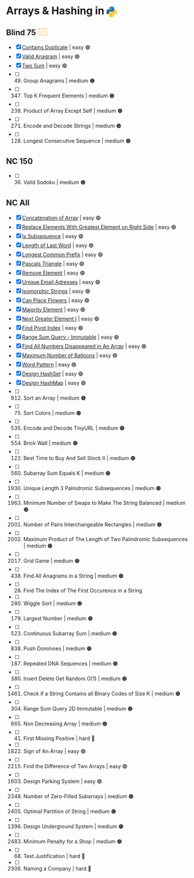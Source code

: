 # Arrays & Hashing in <img src="../../assets/pythonLogo.png" alt="Python logo" style="height: 1em; vertical-align: sub;">

## Blind 75 <img src="../../assets/blind75small.png" alt="blind logo" style="height: 1em; vertical-align: top;">

- [x] [Contains Duplicate](0217_containsDuplicate.ipynb) | easy 🟢
- [x] [Valid Anagram](0242_validAnagram.ipynb) | easy 🟢
- [x] [Two Sum](0001_twoSum.ipynb) | easy 🟢
- [ ] 49. Group Anagrams | medium 🟠
- [ ] 347. Top K Frequent Elements | medium 🟠
- [ ] 238. Product of Array Except Self | medium 🟠
- [ ] 271. Encode and Decode Strings | medium 🟠
- [ ] 128. Longest Consecutive Sequence | medium 🟠

## NC 150

- [ ] 36. Valid Sodoku | medium 🟠

## NC All

- [x] [Concatenation of Array](1929_concatenationofArray.ipynb) | easy 🟢
- [x] [Replace Elements With Greatest Element on Right Side](1299_replaceElementsWithGreatestElementOnRightSide.ipynb) | easy 🟢
- [x] [Is Subsequence](0392_isSubsequence.ipynb) | easy 🟢
- [x] [Length of Last Word](0058_lengthOfLastWord.ipynb) | easy 🟢
- [x] [Longest Common Prefix](0014_longestCommonPrefix.ipynb) | easy 🟢
- [x] [Pascals Triangle](0118_pascalsTriangle.ipynb) | easy 🟢
- [x] [Remove Element](0027_removeElement.ipynb) | easy 🟢
- [x] [Unique Email Adresses](0929_uniqueEmailAddresses.ipynb) | easy 🟢
- [x] [Isomorphic Strings](0205_isomorphicStrings.ipynb) | easy 🟢
- [x] [Can Place Flowers](0605_canPlaceFlowers.ipynb) | easy 🟢
- [x] [Majority Element](0169_majorityElement.ipynb) | easy 🟢
- [x] [Next Greater Element I](0496_nextGreaterElementI.ipynb) | easy 🟢
- [x] [Find Pivot Index](0724_findPivotIndex.ipynb) | easy 🟢
- [x] [Range Sum Query - Immutable](0303_rangeSumQuery-Immutable.ipynb) | easy 🟢
- [x] [Find All Numbers Disappeared in An Array](0448_findDisappearedNums.ipynb) | easy 🟢
- [x] [Maximum Number of Balloons](1189_maxNumOfBalloons.ipynb) | easy 🟢
- [x] [Word Pattern](0290_wordPattern.ipynb) | easy 🟢
- [x] [Design HashSet](0705_designHashSet.ipynb) | easy 🟢
- [x] [Design HashMap](0706_designHashMap.ipynb) | easy 🟢
- [ ] 912. Sort an Array | medium 🟠
- [ ] 75. Sort Colors | medium 🟠
- [ ] 535. Encode and Decode TinyURL | medium 🟠
- [ ] 554. Brick Wall | medium 🟠
- [ ] 122. Best Time to Buy And Sell Stock II | medium 🟠
- [ ] 560. Subarray Sum Equals K | medium 🟠
- [ ] 1930. Unique Length 3 Palindromic Subsequences | medium 🟠
- [ ] 1963. Minimum Number of Swaps to Make The String Balanced | medium 🟠
- [ ] 2001. Number of Pairs Interchangeable Rectangles | medium 🟠
- [ ] 2002. Maximum Product of The Length of Two Palindromic Subsequences | medium 🟠
- [ ] 2017. Grid Game | medium 🟠
- [ ] 438. Find All Anagrams in a String | medium 🟠
- [ ] 28. Find The Index of The First Occurence in a String
- [ ] 280. Wiggle Sort | medium 🟠
- [ ] 179. Largest Number | medium 🟠
- [ ] 523. Continuous Subarray Sum | medium 🟠
- [ ] 838. Push Dominoes | medium 🟠
- [ ] 187. Repeated DNA Sequences | medium 🟠
- [ ] 380. Insert Delete Get Random O(1) | medium 🟠
- [ ] 1461. Check if a String Contains all Binary Codes of Size K | medium 🟠
- [ ] 304. Range Sum Query 2D Immutable | medium 🟠
- [ ] 665. Non Decreasing Array | medium 🟠
- [ ] 41. First Missing Positive | hard 🔴
- [ ] 1822. Sign of An Array | easy 🟢
- [ ] 2215. Find the Difference of Two Arrays | easy 🟢
- [ ] 1603. Design Parking System | easy 🟢
- [ ] 2348. Number of Zero-Filled Subarrays | medium 🟠
- [ ] 2405. Optimal Partition of String | medium 🟠
- [ ] 1396. Design Underground System | medium 🟠
- [ ] 2483. Minimum Penalty for a Shop | medium 🟠
- [ ] 68. Text Justification | hard 🔴
- [ ] 2306. Naming a Company | hard 🔴
